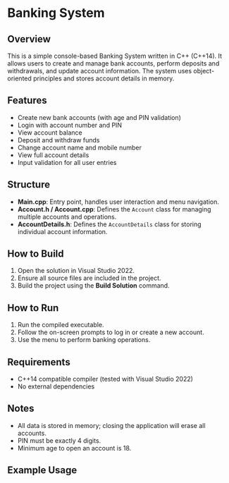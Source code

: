 # Banking System

## Overview

This is a simple console-based Banking System written in C++ (C++14). It allows users to create and manage bank accounts, perform deposits and withdrawals, and update account information. The system uses object-oriented principles and stores account details in memory.

## Features

- Create new bank accounts (with age and PIN validation)
- Login with account number and PIN
- View account balance
- Deposit and withdraw funds
- Change account name and mobile number
- View full account details
- Input validation for all user entries

## Structure

- **Main.cpp**: Entry point, handles user interaction and menu navigation.
- **Account.h / Account.cpp**: Defines the `Account` class for managing multiple accounts and operations.
- **AccountDetails.h**: Defines the `AccountDetails` class for storing individual account information.

## How to Build

1. Open the solution in Visual Studio 2022.
2. Ensure all source files are included in the project.
3. Build the project using the __Build Solution__ command.

## How to Run

1. Run the compiled executable.
2. Follow the on-screen prompts to log in or create a new account.
3. Use the menu to perform banking operations.

## Requirements

- C++14 compatible compiler (tested with Visual Studio 2022)
- No external dependencies

## Notes

- All data is stored in memory; closing the application will erase all accounts.
- PIN must be exactly 4 digits.
- Minimum age to open an account is 18.

## Example Usage